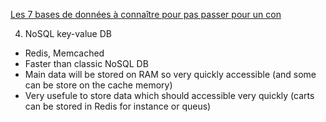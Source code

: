 [Les 7 bases de données à connaître pour pas passer pour un con](https://www.youtube.com/watch?v=080p5Y2_wpg)

4. NoSQL key-value DB
- Redis, Memcached
- Faster than classic NoSQL DB
- Main data will be stored on RAM so very quickly accessible (and some can be store on the cache memory)
- Very usefule to store data which should accessible very quickly (carts can be stored in Redis for instance or queus)
